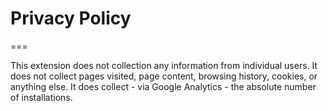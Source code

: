 # Privacy Policy

===

This extension does not collection any information from individual users. It does not collect pages visited, page content, browsing history, cookies, or anything else. It does collect - via Google Analytics - the absolute number of installations.